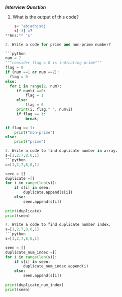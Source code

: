 ***Interview Question***
1. What is the output of this code?
```python
    s= "abjadhjsdj'
    s[-3] =?
**Ans:** 's'

2. Write a code for prime and non-prime number?

```python
num = 7
"""consider flag = 0 is indicating prime"""
flag = 0
if (num ==1 or num ==2):
  flag = 0
else:
  for i in range(2, num):
     if num%i ==0:
         flag = 1
     else:
         flag = 0
     print(i, flag," ", num%i)
     if flag == 1:
         break;

if flag == 1:
    print("non-prime")
else:
    print("prime")

3. Write a code to find duplicate number in array.
s=[1,2,7,8,0,1]
```python
s=[1,2,7,8,0,1]

seen = []
duplicate =[]
for i in range(len(s)):
    if s[i] in seen:
        duplicate.append(s[i])
    else:
        seen.append(s[i])
    
print(duplicate)
print(seen)

4. Write a code to find duplicate number index.
s=[1,2,7,8,0,1]
```python
s=[1,2,7,8,0,1]

seen = []
duplicate_num_index =[]
for i in range(len(s)):
    if s[i] in seen:
        duplicate_num_index.append(i)
    else:
        seen.append(s[i])
    
print(duplicate_num_index)
print(seen)
   
